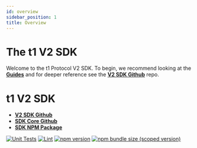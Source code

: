 ```yaml
---
id: overview
sidebar_position: 1
title: Overview
---
```


# The t1 V2 SDK

Welcome to the t1 Protocol V2 SDK. To begin, we recommend looking at the [**Guides**](./guides/01-quick-start.md) and for deeper reference see the [**V2 SDK Github**](https://github.com/Uniswap/v2-sdk) repo.


# t1 V2 SDK

- [**V2 SDK Github**](https://github.com/Uniswap/v2-sdk)
- [**SDK Core Github**](https://github.com/Uniswap/sdk-core)
- [**SDK NPM Package**](https://www.npmjs.com/package/@uniswap/v2-sdk)

[![Unit Tests](https://github.com/Uniswap/v2-sdk/workflows/Unit%20Tests/badge.svg)](https://github.com/Uniswap/v2-sdk/actions?query=workflow%3A%22Unit+Tests%22)
[![Lint](https://github.com/Uniswap/v2-sdk/workflows/Lint/badge.svg)](https://github.com/Uniswap/v2-sdk/actions?query=workflow%3ALint)
[![npm version](https://img.shields.io/npm/v/@uniswap/v2-sdk/latest.svg)](https://www.npmjs.com/package/@uniswap/v2-sdk/v/latest)
[![npm bundle size (scoped version)](https://img.shields.io/bundlephobia/minzip/@uniswap/v2-sdk/latest.svg)](https://bundlephobia.com/result?p=@uniswap/v2-sdk@latest)
